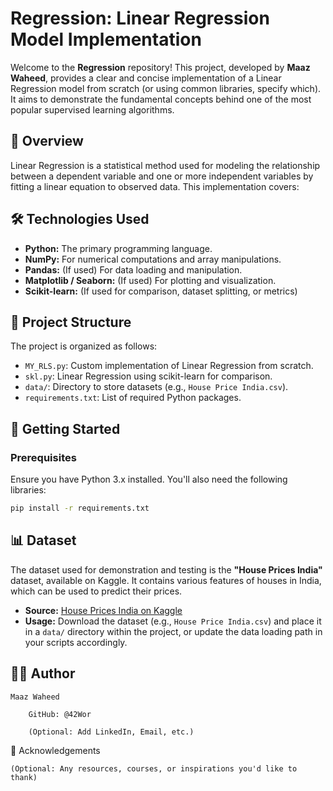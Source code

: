      
# Regression: Linear Regression Model Implementation

Welcome to the **Regression** repository! This project, developed by **Maaz Waheed**, provides a clear and concise implementation of a Linear Regression model from scratch (or using common libraries, specify which). It aims to demonstrate the fundamental concepts behind one of the most popular supervised learning algorithms.

## 📝 Overview

Linear Regression is a statistical method used for modeling the relationship between a dependent variable and one or more independent variables by fitting a linear equation to observed data. This implementation covers:


## 🛠️ Technologies Used

*   **Python:** The primary programming language.
*   **NumPy:** For numerical computations and array manipulations.
*   **Pandas:** (If used) For data loading and manipulation.
*   **Matplotlib / Seaborn:** (If used) For plotting and visualization.
*   **Scikit-learn:** (If used for comparison, dataset splitting, or metrics)

## 📂 Project Structure

The project is organized as follows:

- `MY_RLS.py`: Custom implementation of Linear Regression from scratch.
- `skl.py`: Linear Regression using scikit-learn for comparison.
- `data/`: Directory to store datasets (e.g., `House Price India.csv`).
- `requirements.txt`: List of required Python packages.

## 🚀 Getting Started

### Prerequisites

Ensure you have Python 3.x installed. You'll also need the following libraries:

```bash
pip install -r requirements.txt
```

## 📊 Dataset

The dataset used for demonstration and testing is the **"House Prices India"** dataset, available on Kaggle. It contains various features of houses in India, which can be used to predict their prices.

*   **Source:** [House Prices India on Kaggle](https://www.kaggle.com/datasets/sukhmandeepsinghbrar/house-prices-india)
*   **Usage:** Download the dataset (e.g., `House Price India.csv`) and place it in a `data/` directory within the project, or update the data loading path in your scripts accordingly.

## 👨‍💻 Author

    Maaz Waheed

        GitHub: @42Wor

        (Optional: Add LinkedIn, Email, etc.)

🙏 Acknowledgements

    (Optional: Any resources, courses, or inspirations you'd like to thank)

